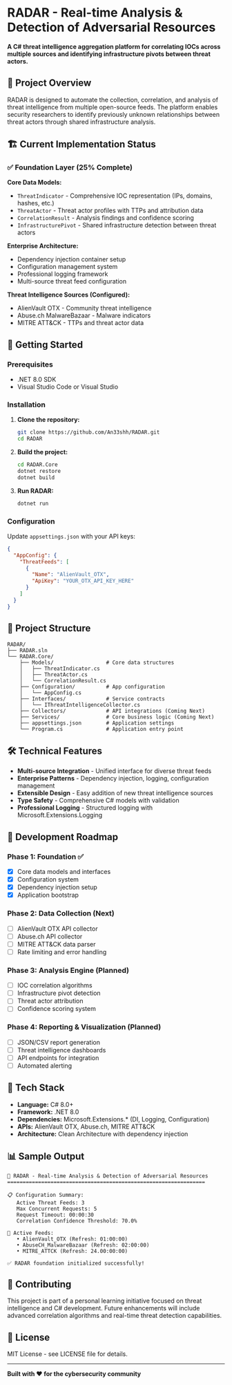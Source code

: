 # RADAR - Real-time Analysis & Detection of Adversarial Resources

**A C# threat intelligence aggregation platform for correlating IOCs across multiple sources and identifying infrastructure pivots between threat actors.**

## 🎯 Project Overview

RADAR is designed to automate the collection, correlation, and analysis of threat intelligence from multiple open-source feeds. The platform enables security researchers to identify previously unknown relationships between threat actors through shared infrastructure analysis.

## 🏗️ Current Implementation Status

### ✅ Foundation Layer (25% Complete)

**Core Data Models:**
- `ThreatIndicator` - Comprehensive IOC representation (IPs, domains, hashes, etc.)
- `ThreatActor` - Threat actor profiles with TTPs and attribution data
- `CorrelationResult` - Analysis findings and confidence scoring
- `InfrastructurePivot` - Shared infrastructure detection between threat actors

**Enterprise Architecture:**
- Dependency injection container setup
- Configuration management system
- Professional logging framework
- Multi-source threat feed configuration

**Threat Intelligence Sources (Configured):**
- AlienVault OTX - Community threat intelligence
- Abuse.ch MalwareBazaar - Malware indicators
- MITRE ATT&CK - TTPs and threat actor data

## 🚀 Getting Started

### Prerequisites
- .NET 8.0 SDK
- Visual Studio Code or Visual Studio

### Installation

1. **Clone the repository:**
   ```bash
   git clone https://github.com/An33shh/RADAR.git
   cd RADAR
   ```

2. **Build the project:**
   ```bash
   cd RADAR.Core
   dotnet restore
   dotnet build
   ```

3. **Run RADAR:**
   ```bash
   dotnet run
   ```

### Configuration

Update `appsettings.json` with your API keys:
```json
{
  "AppConfig": {
    "ThreatFeeds": [
      {
        "Name": "AlienVault_OTX",
        "ApiKey": "YOUR_OTX_API_KEY_HERE"
      }
    ]
  }
}
```

## 📁 Project Structure

```
RADAR/
├── RADAR.sln
└── RADAR.Core/
    ├── Models/                 # Core data structures
    │   ├── ThreatIndicator.cs
    │   ├── ThreatActor.cs
    │   └── CorrelationResult.cs
    ├── Configuration/          # App configuration
    │   └── AppConfig.cs
    ├── Interfaces/             # Service contracts
    │   └── IThreatIntelligenceCollector.cs
    ├── Collectors/             # API integrations (Coming Next)
    ├── Services/               # Core business logic (Coming Next)
    ├── appsettings.json        # Application settings
    └── Program.cs              # Application entry point
```

## 🛠️ Technical Features

- **Multi-source Integration** - Unified interface for diverse threat feeds
- **Enterprise Patterns** - Dependency injection, logging, configuration management
- **Extensible Design** - Easy addition of new threat intelligence sources
- **Type Safety** - Comprehensive C# models with validation
- **Professional Logging** - Structured logging with Microsoft.Extensions.Logging

## 🔄 Development Roadmap

### Phase 1: Foundation ✅
- [x] Core data models and interfaces
- [x] Configuration system
- [x] Dependency injection setup
- [x] Application bootstrap

### Phase 2: Data Collection (Next)
- [ ] AlienVault OTX API collector
- [ ] Abuse.ch API collector  
- [ ] MITRE ATT&CK data parser
- [ ] Rate limiting and error handling

### Phase 3: Analysis Engine (Planned)
- [ ] IOC correlation algorithms
- [ ] Infrastructure pivot detection
- [ ] Threat actor attribution
- [ ] Confidence scoring system

### Phase 4: Reporting & Visualization (Planned)
- [ ] JSON/CSV report generation
- [ ] Threat intelligence dashboards
- [ ] API endpoints for integration
- [ ] Automated alerting

## 🔧 Tech Stack

- **Language:** C# 8.0+
- **Framework:** .NET 8.0
- **Dependencies:** Microsoft.Extensions.* (DI, Logging, Configuration)
- **APIs:** AlienVault OTX, Abuse.ch, MITRE ATT&CK
- **Architecture:** Clean Architecture with dependency injection

## 📊 Sample Output

```
🎯 RADAR - Real-time Analysis & Detection of Adversarial Resources
================================================================

📋 Configuration Summary:
   Active Threat Feeds: 3
   Max Concurrent Requests: 5
   Request Timeout: 00:00:30
   Correlation Confidence Threshold: 70.0%

📡 Active Feeds:
   • AlienVault_OTX (Refresh: 01:00:00)
   • AbuseCH_MalwareBazaar (Refresh: 02:00:00)
   • MITRE_ATTCK (Refresh: 24.00:00:00)

✅ RADAR foundation initialized successfully!
```

## 🤝 Contributing

This project is part of a personal learning initiative focused on threat intelligence and C# development. Future enhancements will include advanced correlation algorithms and real-time threat detection capabilities.

## 📄 License

MIT License - see LICENSE file for details.

---

**Built with ❤️ for the cybersecurity community**

